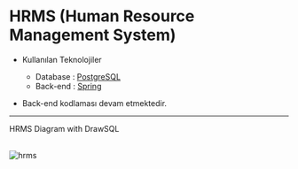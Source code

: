 # HRMS (Human Resource Management System)
<ul>
  <li>Kullanılan Teknolojiler</li>
  <ul>
    <li>Database : <a href="https://github.com/iKotti/human-resource-management-system/blob/master/hrms.sql"> PostgreSQL  </a></li>
    <li>Back-end : <a href="https://github.com/iKotti/human-resource-management-system/tree/master/hrms">Spring</a></li>
  </ul>
</ul>

<ul>
  <li>Back-end kodlaması devam etmektedir.</li>
</ul>
<hr>
HRMS Diagram with DrawSQL 
<br><br>

![hrms](https://user-images.githubusercontent.com/58571709/120830215-f1437c80-c566-11eb-87f6-173640244e65.png)


